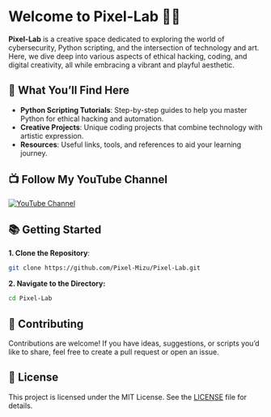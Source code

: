 # Welcome to Pixel-Lab 🌊✨

**Pixel-Lab** is a creative space dedicated to exploring the world of cybersecurity, Python scripting, and the intersection of technology and art. Here, we dive deep into various aspects of ethical hacking, coding, and digital creativity, all while embracing a vibrant and playful aesthetic.

## 🚀 What You’ll Find Here
- **Python Scripting Tutorials**: Step-by-step guides to help you master Python for ethical hacking and automation.
- **Creative Projects**: Unique coding projects that combine technology with artistic expression.
- **Resources**: Useful links, tools, and references to aid your learning journey.

## 📺 Follow My YouTube Channel
[![YouTube Channel](https://img.shields.io/badge/YouTube-Pixel--Mizu-white?style=for-the-badge&logo=youtube&logoColor=red)](https://www.youtube.com/channel/UCwnwfwuFNvK6oliUrNiEBBw)

## 📚 Getting Started
**1. Clone the Repository**:
``` bash
git clone https://github.com/Pixel-Mizu/Pixel-Lab.git
 ```
**2. Navigate to the Directory:**
``` bash
cd Pixel-Lab
```
## 🤝 Contributing
Contributions are welcome! If you have ideas, suggestions, or scripts you’d like to share, feel free to create a pull request or open an issue.

## 📄 License
This project is licensed under the MIT License. See the [LICENSE](LICENSE) file for details.
